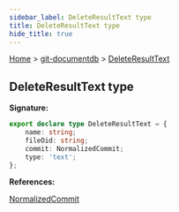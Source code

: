 ```yaml
---
sidebar_label: DeleteResultText type
title: DeleteResultText type
hide_title: true
---
```


[Home](./index.md) &gt; [git-documentdb](./git-documentdb.md) &gt; [DeleteResultText](./git-documentdb.deleteresulttext.md)

## DeleteResultText type


<b>Signature:</b>

```typescript
export declare type DeleteResultText = {
    name: string;
    fileOid: string;
    commit: NormalizedCommit;
    type: 'text';
};
```
<b>References:</b>

[NormalizedCommit](./git-documentdb.normalizedcommit.md)


